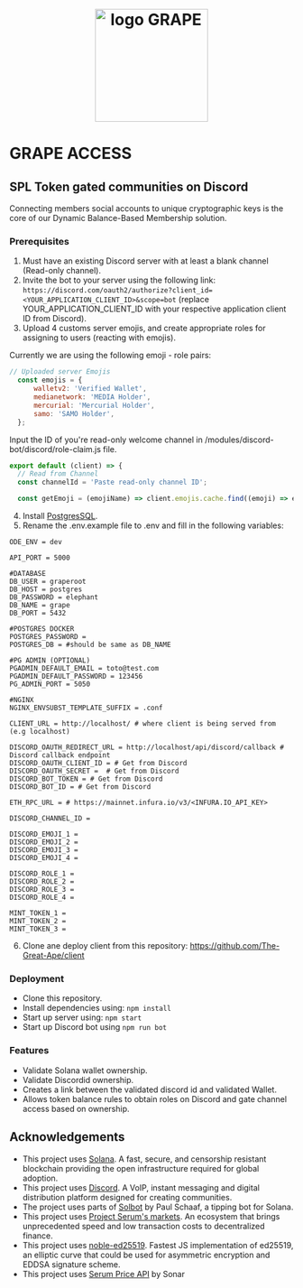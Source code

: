 <h1 align="center">
  <br>
   <img width="200" src="https://lh3.googleusercontent.com/nUInrc-957mkMjJT1JqwCUdUbO7ZObQMPbe4dzPFXUnS9SUnIjyr9f6drawTZ3IOQFjXHtRIph_cyL2IK-Zbmqq8lpm17ZNw60ta7g=s0" alt="logo GRAPE"/>
  <br>
</h1>

# GRAPE ACCESS

## SPL Token gated communities on Discord
Connecting members social accounts to unique cryptographic keys is the core of our Dynamic Balance-Based Membership solution.

### Prerequisites
1. Must have an existing Discord server with at least a blank channel (Read-only channel).
2. Invite the bot to your server using the following link: ```https://discord.com/oauth2/authorize?client_id=<YOUR_APPLICATION_CLIENT_ID>&scope=bot``` (replace YOUR_APPLICATION_CLIENT_ID with your respective application client ID from Discord).
3. Upload 4 customs server emojis, and create appropriate roles for assigning to users (reacting with emojis).
  
  Currently we are using the following emoji - role pairs:
  
  ```javascript
  // Uploaded server Emojis
    const emojis = {
        walletv2: 'Verified Wallet',
        medianetwork: 'MEDIA Holder',
        mercurial: 'Mercurial Holder',
        samo: 'SAMO Holder',
    };
  ```
   Input the ID of you're read-only welcome channel in /modules/discord-bot/discord/role-claim.js file.
  ```javascript
  export default (client) => {
    // Read from Channel
    const channelId = 'Paste read-only channel ID';

    const getEmoji = (emojiName) => client.emojis.cache.find((emoji) => emoji.name === emojiName);
  ```
  
4. Install [PostgresSQL](https://www.postgresql.org/).
5. Rename the .env.example file to .env and fill in the following variables:
  ```
  ODE_ENV = dev

  API_PORT = 5000

  #DATABASE
  DB_USER = graperoot
  DB_HOST = postgres
  DB_PASSWORD = elephant
  DB_NAME = grape
  DB_PORT = 5432

  #POSTGRES DOCKER
  POSTGRES_PASSWORD =
  POSTGRES_DB = #should be same as DB_NAME

  #PG ADMIN (OPTIONAL)
  PGADMIN_DEFAULT_EMAIL = toto@test.com
  PGADMIN_DEFAULT_PASSWORD = 123456
  PG_ADMIN_PORT = 5050

  #NGINX
  NGINX_ENVSUBST_TEMPLATE_SUFFIX = .conf

  CLIENT_URL = http://localhost/ # where client is being served from (e.g localhost)

  DISCORD_OAUTH_REDIRECT_URL = http://localhost/api/discord/callback # Discord callback endpoint
  DISCORD_OAUTH_CLIENT_ID = # Get from Discord
  DISCORD_OAUTH_SECRET =  # Get from Discord
  DISCORD_BOT_TOKEN = # Get from Discord
  DISCORD_BOT_ID = # Get from Discord

  ETH_RPC_URL = # https://mainnet.infura.io/v3/<INFURA.IO_API_KEY>
  
  DISCORD_CHANNEL_ID = 
  
  DISCORD_EMOJI_1 = 
  DISCORD_EMOJI_2 = 
  DISCORD_EMOJI_3 = 
  DISCORD_EMOJI_4 = 
  
  DISCORD_ROLE_1 = 
  DISCORD_ROLE_2 = 
  DISCORD_ROLE_3 = 
  DISCORD_ROLE_4 =
  
  MINT_TOKEN_1 = 
  MINT_TOKEN_2 =
  MINT_TOKEN_3 = 
  ```
 6. Clone ane deploy client from this repository: https://github.com/The-Great-Ape/client

### Deployment
+ Clone this repository.
+ Install dependencies using: ``` npm install ```
+ Start up server using: ``` npm start ```
+ Start up Discord bot using ``` npm run bot ```

### Features
- Validate Solana wallet ownership.
- Validate Discordid ownership.
- Creates a link between the validated discord id and validated  Wallet.
- Allows token balance rules to obtain roles on Discord and gate channel access based on ownership.


## Acknowledgements
* This project uses [Solana](https://solana.com/). A fast, secure, and censorship resistant blockchain providing the open infrastructure required for global adoption.
* This project uses  [Discord](https://discord.com/brand-new). A VoIP, instant messaging and digital distribution platform designed for creating communities.
* The project uses parts of [Solbot](https://github.com/paul-schaaf/solbot) by Paul Schaaf, a tipping bot for Solana.
* This project uses [Project Serum's markets](https://projectserum.com/). An ecosystem that brings unprecedented speed and low transaction costs to decentralized finance.
* This project uses [noble-ed25519](https://github.com/paulmillr/noble-ed25519). Fastest JS implementation of ed25519, an elliptic curve that could be used for asymmetric encryption and EDDSA signature scheme.
* This project uses [Serum Price API](https://github.com/sonar-watch/serum-price-api) by Sonar
